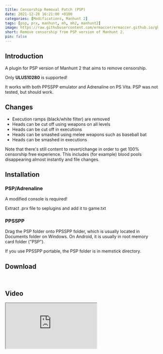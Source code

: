 ```yaml
---
title: Censorship Removal Patch (PSP)
date: 2021-12-28 16:21:00 +0100
categories: [Modifications, Manhunt 2]
tags: [psp, prx, manhunt, mh, mh2, manhunt2]   
image: https://raw.githubusercontent.com/ermaccer/ermaccer.github.io/gh-pages/assets/mods/mh2/cens.jpg
short: Remove censorship from PSP version of Manhunt 2.
pin: false
---
```

## Introduction
A plugin for PSP version of Manhunt 2 that aims to remove censorship.

<div class="alert bg-dark">
 Only <b>ULUS10280</b> is supported!
</div>


It works with both PPSSPP emulator and Adrenaline on PS Vita.
PSP was not tested, but should work.


## Changes

- Execution ramps (black/white filter) are removed
- Heads can be cut off using weapons on all levels
- Heads can be cut off in executions
- Heads can be smashed using melee weapons such as baseball bat
- Heads can be smashed in executions 


Note that there's still content to revert/change in order to get 100% censorship free experience.
This includes (for example) blood pools disappearing almost instantly and file changes.



## Installation 


### PSP/Adrenaline

<div class="alert bg-dark">
 A modified console is required!
</div>

Extract .prx file to seplugins and add it to game.txt


### PPSSPP

Drag the PSP folder onto PPSSPP folder, which is usually located in Documents folder on Windows. On Android, it is usually in root memory card folder ("PSP").

If you use PPSSPP portable, the PSP folder is in memstick directory.


## Download

<a class="btn btn-block btn-dark bg-dark text-gray btn-lg" style="color: white;" href="https://github.com/ermaccer/Manhunt2.CensorshipPatch/releases/latest/download/MH2CensorshipPatch_PPSSPP.zip" role="button">
<i class="fas fa-download"></i>
Download (PPSSPP)
</a>

<a class="btn btn-block btn-dark bg-dark text-gray btn-lg" style="color: white;" href="https://github.com/ermaccer/Manhunt2.CensorshipPatch/releases/latest/download/MH2CensorshipPatch.zip" role="button">
<i class="fas fa-download"></i>
Download (PSP/Adrenaline)
</a>

## Video
<div class="embed-responsive embed-responsive-16by9">
  <iframe class="embed-responsive-item" src="https://www.youtube.com/embed/R7i2OwsYpOA" allowfullscreen></iframe>
</div>


